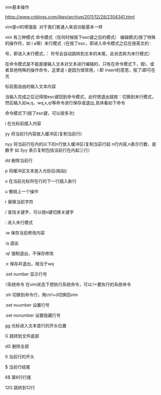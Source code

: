﻿vim基本操作
 
https://www.cnblogs.com/jikey/archive/2011/12/28/2304341.html
 
vim是vi的增强版  对于我们普通人来说功能基本一样 

vim 有三种模式 命令模式（任何时候按下esc键之后的模式） 编辑模式(按了特殊的操作符，如 i a等)  末行模式（在按了esc，即进入命令模式之后在按英文的 : 

号，即进入末行模式，： 符号会自动跳转到文本的末尾，此状态称为末行模式）
 
在命令模式是不能直接输入文本对文本进行编辑的，只有在命令模式下，按i，或者其他特殊的操作命令，这里说 i 是因为很常用，i 即 insert的意思，按了i即可在光

标前面自由的输入文本内容
 
当输入完成之后记得按esc键回到命令模式，此时想退出就按：切换到末行模式，然后输入如w,q，wq,x,q!等命令进行保存或退出,具体看如下命令

命令模式下(按了esc键，可以按多次)

 i 在光标前插入内容

 yy 将当前行内容放入缓冲区(复制当前行)

 nyy 将当前行在内的以下的n行放入缓冲区(复制当前行起 n行内容,n表示行数，是数字 如 3yy 表示复制包括当前行在内起三行）

 dd 删除当前行

 p 将缓冲区文本放入光标后(粘贴)

 o 在当前光标所在行的下一行插入新行

 u 撤销上一个操作

 r 替换当前字符

 / 查找关键字，可以按n键切换关键字

 : 进入末行模式

 :w 保存当前修改内容

 :q 退出

 :q! 强制退出，不保存修改

 :x 保存并退出，相当于wq
 
 :set number 显示行号

 :!系统命令 在vim状态下想执行系统命令，可以:!+要执行的系统命令
 
 :sh 切换到命令行，用ctrl+d切换回vim
 
 :set nuumber 设置行号
 
 :set nonumber 设置隐藏行号
 
 gg 光标进入文本首行的开头位置
 
 G 跳转到文件底部
 
 dG 删除全部
 
 0 当前行的开头
 
 $ 当前行结尾

 6$ 第6行行尾
 
 12G 跳转到12行
 
